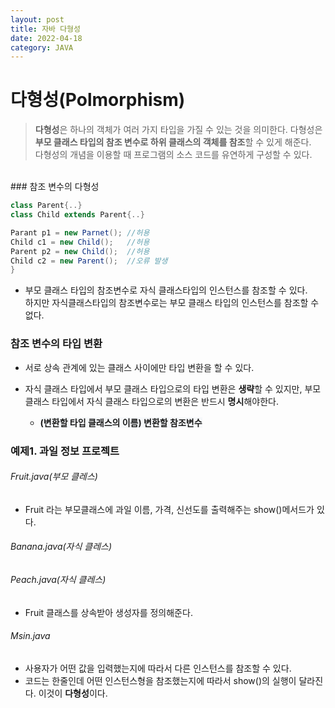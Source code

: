 ```yaml
---
layout: post
title: 자바 다형성
date: 2022-04-18
category: JAVA
---
```


# 다형성(Polmorphism)

> **다형성**은 하나의 객체가 여러 가지 타입을 가질 수 있는 것을 의미한다.
> 다형성은 **부모 클래스 타입의 참조 변수로 하위 클래스의 객체를 참조**할 수 있게 해준다.
> <br>다형성의 개념을 이용할 때 프로그램의 소스 코드를 유연하게 구성할 수 있다.

<br>
### 참조 변수의 다형성

```java
class Parent{..}
class Child extends Parent{..}

Parant p1 = new Parnet(); //허용
Child c1 = new Child();   //허용
Parent p2 = new Child();  //허용
Child c2 = new Parent();  //오류 발생
}
```

- 부모 클래스 타입의 참조변수로 자식 클래스타입의 인스턴스를 참조할 수 있다.
  <br>하지만 자식클래스타입의 참조변수로는 부모 클래스 타입의 인스턴스를 참조할 수 없다.

### 참조 변수의 타입 변환

- 서로 상속 관계에 있는 클래스 사이에만 타입 변환을 할 수 있다.
- 자식 클래스 타입에서 부모 클래스 타입으로의 타입 변환은 **생략**할 수 있지만, 부모 클래스 타입에서 자식 클래스 타입으로의 변환은 반드시 **명시**해야한다.

  - <span style = "background-color:#f6f8fa">**(변환할 타입 클래스의 이름) 변환할 참조변수**</span>

### 예제1. 과일 정보 프로젝트

###### Fruit.java(부모 클레스)

<script src="https://gist.github.com/handyejin/2b08165a09c211913ab3d94d9b7f491f.js"></script>

- Fruit 라는 부모클래스에 과일 이름, 가격, 신선도를 출력해주는 show()메서드가 있다.

###### Banana.java(자식 클레스)

<script src="https://gist.github.com/handyejin/45c10b70953284c581f6f73d0398934c.js"></script>

###### Peach.java(자식 클레스)

<script src="https://gist.github.com/handyejin/f68cf13fd07492da6b210efd5e886130.js"></script>

- Fruit 클래스를 상속받아 생성자를 정의해준다.

###### Msin.java

<script src="https://gist.github.com/handyejin/1dce217cd261c64c6124d92afcf2eb24.js"></script>

- 사용자가 어떤 값을 입력했는지에 따라서 다른 인스턴스를 참조할 수 있다.
- 코드는 한줄인데 어떤 인스턴스형을 참조했는지에 따라서 show()의 실행이 달라진다. 이것이 **다형성**이다.
